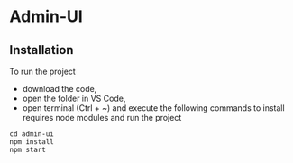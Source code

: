 # Admin-UI

## Installation

To run the project

- download the code,
- open the folder in VS Code,
- open terminal (Ctrl + ~) and execute the following commands to install requires node modules and run the project

```
cd admin-ui
npm install
npm start
```
